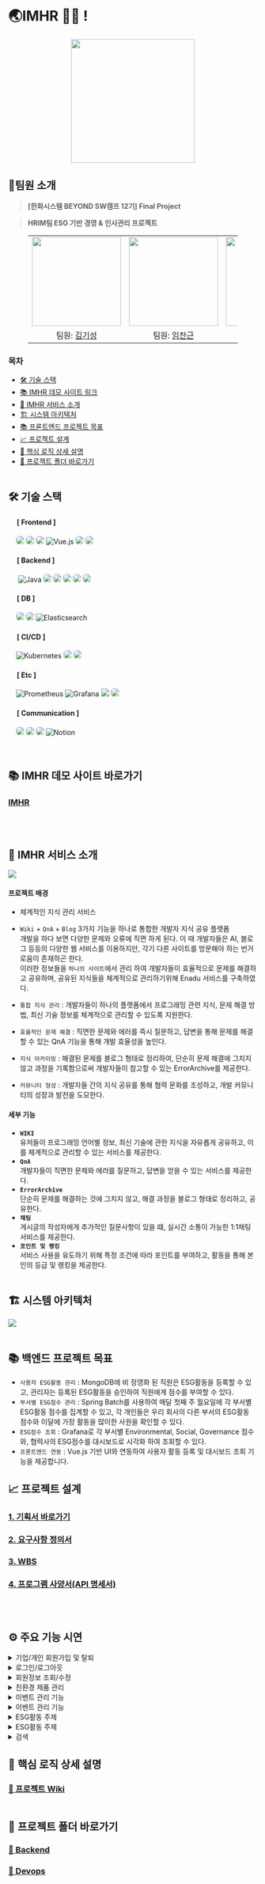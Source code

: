 # 🌏IMHR 🙋‍♂️ !
<p align="middle" style="margin: 0; padding: 0;">
  <img width="250px" src="https://github.com/user-attachments/assets/7cb81506-35bb-4770-99ee-d2dc8821f443">
</p>


## 🎁팀원 소개
> **[한화시스템 BEYOND SW캠프 12기] Final Project**

> **HRIM팀 ESG 기반 경영 & 인사관리 프로젝트**


<figure>
    <table>
      <tr>
        <td align="center"><img src="https://github.com/user-attachments/assets/8561224e-faa1-4321-a405-c5ccc0af318e" width="180px"/></td>
        <td align="center"><img src="https://github.com/user-attachments/assets/c2abc45b-e8b9-46e4-a035-29d044fab79a" width="180px"/></td>
	      <td align="center"><img src="https://github.com/user-attachments/assets/eef835ff-d5e7-48ca-b7a0-5fa9ada8b747" width="180px"/></td>
        <td align="center"><img src="https://github.com/user-attachments/assets/83abbd5a-6d3a-43a4-8d74-ead06057cf56" width="180px"/></td>
      </tr>
      <tr>
        <td align="center">팀원: <a href="https://github.com/saway126">김기성</a></td>
        <td align="center">팀원: <a href="https://github.com/ChangeunLim" >임찬근</a></td>
        <td align="center"><strong>팀장</strong>: <a href="https://github.com/InukChoi">최인욱</a></td>
	<td align="center">팀원: <a href="https://github.com/choi-won-ik" >최원익</a></td>
      </tr>
    </table>
</figure>

### 목차
- [🛠 기술 스택](#-기술-스택)
- [📚 IMHR 데모 사이트 링크](#-IMHR-데모-사이트-바로가기)
- [🎨 IMHR 서비스 소개](#-IMHR-서비스-소개)
- [🏗️ 시스템 아키텍처](#-시스템-아키텍처)
- [📚 프론트엔드 프로젝트 목표](#-프론트엔드-프로젝트-목표)
- [📈 프로젝트 설계](#-프로젝트-설계)
- [🚀 핵심 로직 상세 설명](#-핵심-로직-상세-설명)
- [📂 프로젝트 폴더 바로가기](#-프로젝트-폴더-바로가기)
  <br><br>

## 🛠 기술 스택

#### &nbsp;　[ Frontend ]
&nbsp;&nbsp;&nbsp;&nbsp;<img src="https://img.shields.io/badge/html5-E34F26?style=for-the-badge&logo=html5&logoColor=white" style="border-radius: 5px;"/>
<img src="https://img.shields.io/badge/css3-1572B6?style=for-the-badge&logo=css3&logoColor=white" style="border-radius: 5px;"/>
<img src="https://img.shields.io/badge/JavaScript-F7DF1E?style=for-the-badge&logo=JavaScript&logoColor=white" style="border-radius: 5px;"/>
![Vue.js](https://img.shields.io/badge/vuejs-%2335495e.svg?style=for-the-badge&logo=vuedotjs&logoColor=%234FC08D)
<img src="https://img.shields.io/badge/nginx-009639?style=for-the-badge&logo=nginx&logoColor=white" style="border-radius: 5px;"/>
<img src="https://img.shields.io/badge/pinia-gold?style=for-the-badge&logo=Pinia&logoColor=white" style="border-radius: 5px;"/>

#### &nbsp;　[ Backend ]
&nbsp;&nbsp;&nbsp;&nbsp; ![Java](https://img.shields.io/badge/java-%23ED8B00.svg?style=for-the-badge&logo=openjdk&logoColor=white)
<img src="https://img.shields.io/badge/Spring Boot-6DB33F?style=for-the-badge&logo=Spring Boot&logoColor=white" style="border-radius: 5px;">
<img src="https://img.shields.io/badge/Spring_Security-6DB33F?style=for-the-badge&logo=Spring-Security&logoColor=white" style="border-radius: 5px;">
<img src="https://img.shields.io/badge/Spring data jpa-6DB33F?style=for-the-badge&logo=Spring Boot&logoColor=white" style="border-radius: 5px;">
<img src="https://img.shields.io/badge/Spring Batch-6DB33F?style=for-the-badge&logo=Spring&logoColor=white" style="border-radius: 5px;">
<img src="https://img.shields.io/badge/SMTP-ED8B00?style=for-the-badge&logo=openjdk&logoColor=white" style="border-radius: 5px;">


#### &nbsp;　[ DB ]
&nbsp;&nbsp;&nbsp;</a>
<img src="https://img.shields.io/badge/MariaDB-003545?style=for-the-badge&logo=mariadb&logoColor=white" style="border-radius: 5px;">
<img src="https://img.shields.io/badge/AmazonS3-e05242?style=for-the-badge&logo=AmazonS3&logoColor=white" style="border-radius: 5px;">
![Elasticsearch](https://img.shields.io/badge/elasticsearch-%230377CC.svg?style=for-the-badge&logo=elasticsearch&logoColor=white)

#### &nbsp;　[ CI/CD ]
&nbsp;&nbsp;&nbsp;&nbsp;![Kubernetes](https://img.shields.io/badge/kubernetes-%23326ce5.svg?style=for-the-badge&logo=kubernetes&logoColor=white)
<img src="https://img.shields.io/badge/docker-2496ED?style=for-the-badge&logo=docker&logoColor=white" style="border-radius: 5px;">
<img src="https://img.shields.io/badge/jenkins-D24939?style=for-the-badge&logo=jenkins&logoColor=white" style="border-radius: 5px;">

#### &nbsp;　[ Etc ]
&nbsp;&nbsp;&nbsp;&nbsp;![Prometheus](https://img.shields.io/badge/Prometheus-E6522C?style=for-the-badge&logo=Prometheus&logoColor=white)
![Grafana](https://img.shields.io/badge/grafana-%23F46800.svg?style=for-the-badge&logo=grafana&logoColor=white)
<img src="https://img.shields.io/badge/kafka-231F20?style=for-the-badge&logo=apachekafka&logoColor=white">
<img src="https://img.shields.io/badge/logstash-f3bd19?style=for-the-badge&logo=logstash&logoColor=white" style="border-radius: 5px;">

#### &nbsp;　[ Communication ]
&nbsp;&nbsp;&nbsp;&nbsp;<img src="https://img.shields.io/badge/discord-326CE5?style=for-the-badge&logo=discord&logoColor=white" style="border-radius: 5px;">
<img src="https://img.shields.io/badge/git-F05032?style=for-the-badge&logo=git&logoColor=white" style="border-radius: 5px;">
<img src="https://img.shields.io/badge/github-181717?style=for-the-badge&logo=github&logoColor=white" style="border-radius: 5px;">
![Notion](https://img.shields.io/badge/Notion-%23000000.svg?style=for-the-badge&logo=notion&logoColor=white)
<br><br><br>


## 📚 IMHR 데모 사이트 바로가기
### [IMHR](https://www.imhr.kro.kr)</a>
<br><br>
## 🎨 IMHR 서비스 소개
<img src= "https://주소">

#### 프로젝트 배경
- 체계적인 지식 관리 서비스 <br>
- `Wiki` + `QnA` + `Blog` 3가지 기능을 하나로 통합한 개발자 지식 공유 플랫폼<br>
  개발을 하다 보면 다양한 문제와 오류에 직면 하게 된다. 이 때 개발자들은 AI, 블로그 등등의 다양한 웹 서비스를 이용하지만, 각기 다른 사이트를 방문해야 하는 번거로움이 존재하곤 한다.<br>
  이러한 정보들을 `하나의 사이트`에서 관리 하여 개발자들이 효율적으로 문제를 해결하고 공유하며, 공유된 지식들을 체계적으로 관리하기위해 Enadu 서비스를 구축하였다.
  <br>

- `통합 지식 관리` : 개발자들이 하나의 플랫폼에서 프로그래밍 관련 지식, 문제 해결 방법, 최신 기술 정보를 체계적으로 관리할 수 있도록 지원한다.<br>
- `효율적인 문제 해결` : 직면한 문제와 에러를 즉시 질문하고, 답변을 통해 문제를 해결할 수 있는 QnA 기능을 통해 개발 효율성을 높인다.<br>
- `지식 아카이빙` : 해결된 문제를 블로그 형태로 정리하여, 단순히 문제 해결에 그치지 않고 과정을 기록함으로써 개발자들이 참고할 수 있는 ErrorArchive를 제공한다.<br>
- `커뮤니티 형성` : 개발자들 간의 지식 공유를 통해 협력 문화를 조성하고, 개발 커뮤니티의 성장과 발전을 도모한다.
  <br>



#### 세부 기능
- **`WIKI`**<br>
  유저들이 프로그래밍 언어별 정보, 최신 기술에 관한 지식을 자유롭게 공유하고, 이를 체계적으로 관리할 수 있는 서비스를 제공한다.
- **`QnA`**<br>
  개발자들이 직면한 문제와 에러를 질문하고, 답변을 얻을 수 있는 서비스를 제공한다.
- **`ErrorArchive`**<br>
  단순히 문제를 해결하는 것에 그치지 않고, 해결 과정을 블로그 형태로 정리하고, 공유한다.
- **`채팅`**<br>
  게시글의 작성자에게 추가적인 질문사항이 있을 떄, 실시간 소통이 가능한 1:1채팅 서비스를 제공한다.
- **`포인트 및 랭킹`**<br>
  서비스 사용을 유도하기 위해 특정 조건에 따라 포인트를 부여하고, 활동을 통해 본인의 등급 및 랭킹을 제공한다.    
  <br>

## 🏗️ 시스템 아키텍처
<img src="https://주소"><br><br>


## 📚 백엔드 프로젝트 목표
- `사용자 ESG활동 관리` : MongoDB에 비 정영화 된 직원은 ESG활동을 등록할 수 있고, 관리자는 등록된 ESG활동을 승인하여 직원에게 점수를 부여할 수 있다.
- `부서별 ESG점수 관리` : Spring Batch를 사용하여 매달 첫째 주 월요일에 각 부서별 ESG활동 점수를 집계할 수 있고, 각 개인들은 우리 회사의 다른 부서의 ESG활동 점수와 이달에 가장 활동을 많이한 사원을 확인할 수 있다.
- `ESG점수 조회` : Grafana로 각 부서별 Environmental, Social, Governance 점수와, 협력사의 ESG점수를 대시보드로 시각화 하여 조회할 수 있다. 
- `프론트엔드 연동` : Vue.js 기반 UI와 연동하여 사용자 활동 등록 및 대시보드 조회 기능을 제공합니다.
  <br>

## 📈 프로젝트 설계

### [1. 기획서 바로가기](https://www.notion.so/IMHR-1c2977eeefbe805a99a9d7271fbab5e1)

### [2. 요구사항 정의서](https://docs.google.com/spreadsheets/d/1NbC2fMWq6Q9psj9yfC09IHeKi16ttwFMdeP_DTnfdCg/edit?gid=1870690557#gid=1870690557)

### [3. WBS](https://www.notion.so/WBS-Work-Breakdown-Structure-1c2977eeefbe808e9ffde53a0ecbb5ac)

### [4. 프로그램 사양서(API 명세서)](https://www.imhr.p-e.kr/api/swagger-ui/index.html)

<br><br>

## ⚙️ 주요 기능 시연
<details>
<summary>기업/개인 회원가입 및 탈퇴</summary>
	
- 개인 회원가입
	- 요청<br>
	![image](https://github.com/user-attachments/assets/4a9d4a86-a6ca-4287-bf7d-38c0f1329d39)
	- 응답<br>
	![image](https://github.com/user-attachments/assets/5945a44e-1939-4e22-81b1-87bb303e4add)
- 기업 회원가입
	- 요청<br>
	![image](https://github.com/user-attachments/assets/f07ae787-958c-4625-aee1-0a4e7e45b687)
	![image](https://github.com/user-attachments/assets/a72d9fe3-8a1f-406d-8b6e-c07ef76041b8)
	- 응답<br>
	![image](https://github.com/user-attachments/assets/187a146c-6499-4bbf-b2b0-acdd246e5481)

> 이메일, 비밀번호, 닉네임, 프로필 이미지(필수 X)로 회원 가입을 한다.  
> 이메일, 닉네임은 **중복이 불가능**하다.
</details>

<details>
<summary>로그인/로그아웃</summary>
	
- 로그인
	- 요청<br>
	![image](https://github.com/user-attachments/assets/b1222157-86d4-4a2e-b9ac-6c3ec3fc16c2)
	- 응답<br>
	![image](https://github.com/user-attachments/assets/5c82befd-587d-485e-aa9f-49ed332621ce)
- 로그아웃
  	- 요청<br>
   	![image](https://github.com/user-attachments/assets/715ab9bf-044e-4b73-b4dd-1a576ac7d4c8)
	- 응답<br>
 	![image](https://github.com/user-attachments/assets/9cf448c5-3956-42b8-bee5-755150ccff75)

</details>

<details>
<summary>회원정보 조회/수정</summary>
	
- 아이디 찾기
	- 요청<br>
	![image](https://github.com/user-attachments/assets/339a9577-1334-45ae-ae95-757871556a0b)
	- 응답<br>
	![image](https://github.com/user-attachments/assets/9968bb78-9150-4a17-887b-ab4e940ca814)
- 비밀번호 찾기
  	- 요청<br>
   	![image](https://github.com/user-attachments/assets/d3addfdc-9f7f-45d6-9c05-d9532a74b5ca)
	- 응답<br>
 	![image](https://github.com/user-attachments/assets/51b0d1d2-270b-4bd8-916c-943aa1191ee4)
- 비밀번호 재설정
	- 요청<br>
	![image](https://github.com/user-attachments/assets/310fec70-a41b-4c20-807c-51230ecf8820)
	- 응답<br>
	![image](https://github.com/user-attachments/assets/1fea5079-245b-498e-b000-72200417d204)
   회원 조회
   	- 요청<br>
	![image](https://github.com/user-attachments/assets/d309e481-8a9c-43be-8c45-9695ca879205)
    	- 응답<br>
	![image](https://github.com/user-attachments/assets/0617cea6-a45a-4eeb-b4ca-63ffd7de62f6)
- 회원 상세조회
	- 요청<br>
 	![image](https://github.com/user-attachments/assets/b7a4e3df-2469-421a-bc95-bd1711fb37f0)
	- 응답<br>
 	![image](https://github.com/user-attachments/assets/dc7e41e2-2ea1-4902-801f-b0a03ebb77fa)
- 내 ESG활동 내역 조회
	- 요청<br>
 	![image](https://github.com/user-attachments/assets/4af5ed19-ef28-46ba-b822-20b5aba23adc)
	- 응답<br>
 	![image](https://github.com/user-attachments/assets/d581064b-a54f-425b-8804-f7edf063e538)

> 소셜 로그인은 소셜로 로그인 한 후 최초 로그인시 동의를 받는다.
</details>

<details>
<summary>친환경 제품 관리</summary>
	
- 제품 등록
	- 요청<br>
 	![image](https://github.com/user-attachments/assets/1daf98e8-cb30-49bb-9661-73f0511cc437)
  	![image](https://github.com/user-attachments/assets/b13058fc-1f3b-4e3c-93dd-2d61c399a952)
	- 응답<br>
	![image](https://github.com/user-attachments/assets/dffd32c7-8187-4cff-9bd8-e447bd7b9f30)
- 제품 등록
	- 요청<br>
 	![image](https://github.com/user-attachments/assets/1daf98e8-cb30-49bb-9661-73f0511cc437)
  	![image](https://github.com/user-attachments/assets/b13058fc-1f3b-4e3c-93dd-2d61c399a952)
	- 응답<br>
	![image](https://github.com/user-attachments/assets/dffd32c7-8187-4cff-9bd8-e447bd7b9f30)
- 제품 업데이트
	- 요청<br>
 	![image](https://github.com/user-attachments/assets/787312b0-7ed0-4102-916c-0d9085a27df3)
	![image](https://github.com/user-attachments/assets/deb63a41-b9ae-41aa-b5b2-f368f2d32e90)
	- 응답<br>
 	![image](https://github.com/user-attachments/assets/aa003162-3f35-4c87-8136-7ff4ad866a4c)
- 회사별 제품 리스트 조회
	- 요청<br>
	![image](https://github.com/user-attachments/assets/c11f44d8-2746-4808-afd4-a3b794dddc6d)
	- 응답<br>
 	![image](https://github.com/user-attachments/assets/fdc54f28-0b1f-4ad5-8170-4ce2d0dea818)
 - 제품 상세 조회
	- 요청<br>
	![image](https://github.com/user-attachments/assets/dbc11157-b9db-4e34-9358-d02af0910c22)
	- 응답<br>
 	![image](https://github.com/user-attachments/assets/7e7b0107-91c1-48e4-9be1-b2de4c2786d3)

</details>
<details>
<summary>이벤트 관리 기능</summary>summary>

- 일정 등록
	- 요청<br>
	![image](https://github.com/user-attachments/assets/20ca294b-1c58-4137-b36d-79b4422dfa5b)
	- 응답<br>
 	![image](https://github.com/user-attachments/assets/fbcd135c-c222-4e77-9660-5b3a5609a4f8)
- 일정 수정
	- 요청<br>
 	![image](https://github.com/user-attachments/assets/4d1cb060-05a9-4058-99bc-9d44604499b4)
	- 응답<br>
 	![image](https://github.com/user-attachments/assets/ac038684-0703-43c4-92f6-0dd3b1e2b979)
- 기업의 월별 일정 리스트
	- 요청<br>
 	![image](https://github.com/user-attachments/assets/9ce85801-da9a-4819-b445-b915ccced2a1)
	- 응답<br>
	![image](https://github.com/user-attachments/assets/faacb4c3-b2bc-4f0c-a8be-53ee1c6b9235)
- 특정 일정 상세조회
	- 요청<br>
 	![image](https://github.com/user-attachments/assets/47670605-8ed0-4731-86ad-001da96095fc)
	- 응답<br>
 	![image](https://github.com/user-attachments/assets/0a86d01c-8963-478b-8e8d-365a8ef7cc41)

</details>

<details>
<summary>이벤트 관리 기능</summary>

- 캠패인 참여 사원 등록
	- 요청<br>
	![image](https://github.com/user-attachments/assets/d59a0314-40a1-4e4c-9cf8-3ccbb3d69635)
	- 응답<br>
	![image](https://github.com/user-attachments/assets/14a04099-d0ee-4ed9-967b-b816781aa454)
- 캠패인 참여 사원 조회
	- 요청<br>
	![image](https://github.com/user-attachments/assets/a0688868-03e1-42b6-addc-63e40c7adfdc)
	- 응답<br>
 	![image](https://github.com/user-attachments/assets/2303e20b-e48e-4765-9ee4-e76b836bffb7)

</details>

<details>
<summary>ESG활동 주제</summary>
- ESG활동 주제별 입력양식 생성
	- 요청<br>
	![image](https://github.com/user-attachments/assets/16a56633-0cc5-4d00-a85a-f0d548aba7c5)
	- 응답<br>
	![image](https://github.com/user-attachments/assets/b838e624-bd80-4b1d-995a-c600b43de760)
 - ESG활동 주제 조회
	- 요청<br>
	![image](https://github.com/user-attachments/assets/e4f1da1e-bda4-42f9-a707-b0699b66654f)
	- 응답<br>
	![image](https://github.com/user-attachments/assets/8b3995ad-11f5-4e9c-945b-6d09d58f18bc)

</details>

<details>
<summary>ESG활동 주제</summary>
- ESG활동 주제별 입력양식 생성
	- 요청<br>
	
	- 응답<br>

</details>

<details>
<summary>검색</summary>

### 통합 검색
![통합검색](https://주소)
> 헤더에 있는 검색창으로 3개의 게시판 **통합 검색** 가능하다.  
> 검색 후 원하는 게시판으로 더보기 버튼 누를 시 해당 **검색어 유지** 된 상태로 페이지 이동을 한다.
---
### 게시판 별 검색
![상세검색](https://주소)
> 게시판 별로 상세 검색이 가능하다.  
> **카테고리**(상위, 하위), **범위**(제목+내용, 제목, 내용), **정렬**(최신순, 좋아요순, 검색 시에만 가능한 **정확도순**)
</details>


## 🚀 핵심 로직 상세 설명
### [📃 프로젝트 Wiki](https://github.com/beyond-sw-camp/be12-fin-HRIM-IMHR-BE/wiki/%ED%95%B5%EC%8B%AC-%EB%A1%9C%EC%A7%81-%EC%83%81%EC%84%B8-%EC%84%A4%EB%AA%85) <br><br>


## 📂 프로젝트 폴더 바로가기
### [📃 Backend](https:/주소) <br>
### [📃 Devops](https://주소)
<br>
